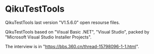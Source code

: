 # QikuTestTools
QikuTestTools last version "V1.5.6.0" open resourse files.

QikuTestTools based on "Visual Basic .NET", "Visual Studio", packed by "Microsoft Visual Studio Installer Projects".

The interview is in "https://bbs.360.cn/thread-15798096-1-1.html".
